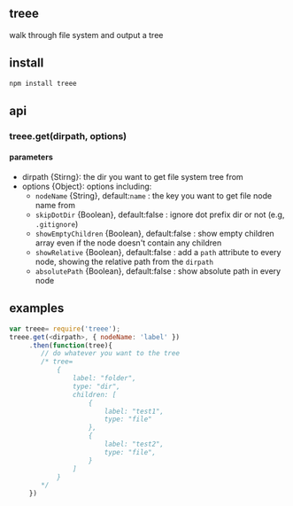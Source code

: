 ## treee
walk through file system and output a tree

## install
``` javascript
npm install treee
```

## api
### treee.get(dirpath, options)
#### parameters
*	dirpath {Stirng}: the dir you want to get file system tree from
*	options {Object}: options including:
	*	`nodeName` {String}, default:`name` : the key you want to get file node name from
	*	`skipDotDir` {Boolean}, default:false : ignore dot prefix dir or not (e.g, `.gitignore`)
	*	`showEmptyChildren` {Boolean}, default:false : show empty children array even if the node doesn't contain any children
	*	`showRelative` {Boolean}, default:false : add a `path` attribute to every node, showing the relative path from the `dirpath` 
	*	`absolutePath` {Boolean}, default:false : show absolute path in every node

## examples
``` javascript
var treee= require('treee');
treee.get(<dirpath>, { nodeName: 'label' })
	 .then(function(tree){
	 	// do whatever you want to the tree
	 	/* tree=
			{	
			    label: "folder",
			    type: "dir",
			    children: [
			        {
			            label: "test1",
			            type: "file"
			        },
			        {
			            label: "test2",
			            type: "file",
			        }
			    ]
			}
	 	*/
	 })
```